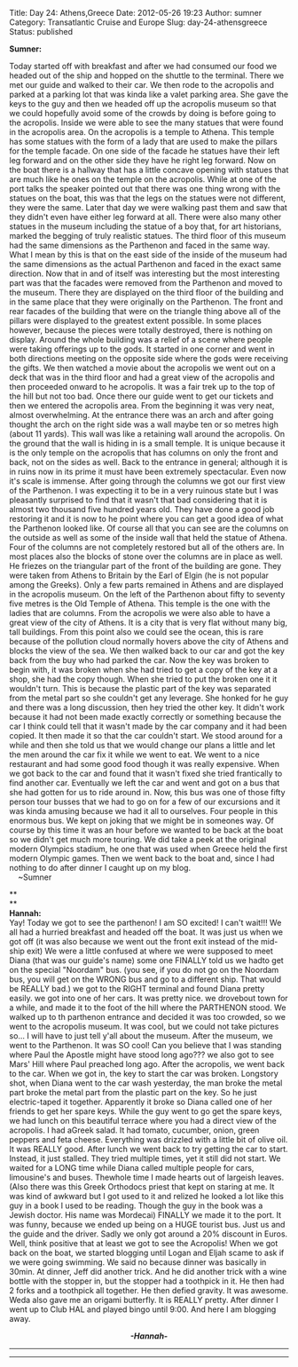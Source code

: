 Title: Day 24: Athens,Greece
Date: 2012-05-26 19:23
Author: sumner
Category: Transatlantic Cruise and Europe
Slug: day-24-athensgreece
Status: published

**Sumner:**

Today started off with breakfast and after we had consumed our food we
headed out of the ship and hopped on the shuttle to the terminal. There
we met our guide and walked to their car. We then rode to the acropolis
and parked at a parking lot that was kinda like a valet parking area.
She gave the keys to the guy and then we headed off up the acropolis
museum so that we could hopefully avoid some of the crowds by doing is
before going to the acropolis. Inside we were able to see the many
statues that were found in the acropolis area. On the acropolis is a
temple to Athena. This temple has some statues with the form of a lady
that are used to make the pillars for the temple facade. On one side of
the facade he statues have their left leg forward and on the other side
they have he right leg forward. Now on the boat there is a hallway that
has a little concave opening with statues that are much like he ones on
the temple on the acropolis. While at one of the port talks the speaker
pointed out that there was one thing wrong with the statues on the boat,
this was that the legs on the statues were not different, they were the
same. Later that day we were walking past them and saw that they didn't
even have either leg forward at all. There were also many other statues
in the museum including the statue of a boy that, for art historians,
marked the begging of truly realistic statues. The third floor of this
museum had the same dimensions as the Parthenon and faced in the same
way. What I mean by this is that on the east side of the inside of the
museum had the same dimensions as the actual Parthenon and faced in the
exact same direction. Now that in and of itself was interesting but the
most interesting part was that the facades were removed from the
Parthenon and moved to the museum. There they are displayed on the third
floor of the building and in the same place that they were originally on
the Parthenon. The front and rear facades of the building that were on
the triangle thing above all of the pillars were displayed to the
greatest extent possible. In some places however, because the pieces
were totally destroyed, there is nothing on display. Around the whole
building was a relief of a scene where people were taking offerings up
to the gods. It started in one corner and went in both directions
meeting on the opposite side where the gods were receiving the gifts. We
then watched a movie about the acropolis we went out on a deck that was
in the third floor and had a great view of the acropolis and then
proceeded onward to he acropolis. It was a fair trek up to the top of
the hill but not too bad. Once there our guide went to get our tickets
and then we entered the acropolis area. From the beginning it was very
neat, almost overwhelming. At the entrance there was an arch and after
going thought the arch on the right side was a wall maybe ten or so
metres high (about 11 yards). This wall was like a retaining wall around
the acropolis. On the ground that the wall is hiding in is a small
temple. It is unique because it is the only temple on the acropolis that
has columns on only the front and back, not on the sides as well. Back
to the entrance in general; although it is in ruins now in its prime it
must have been extremely spectacular. Even now it's scale is immense.
After going through the columns we got our first view of the Parthenon.
I was expecting it to be in a very ruinous state but I was pleasantly
surprised to find that it wasn't that bad considering that it is almost
two thousand five hundred years old. They have done a good job restoring
it and it is now to he point where you can get a good idea of what the
Parthenon looked like. Of course all that you can see are the columns on
the outside as well as some of the inside wall that held the statue of
Athena. Four of the columns are not completely restored but all of the
others are. In most places also the blocks of stone over the columns are
in place as well. He friezes on the triangular part of the front of the
building are gone. They were taken from Athens to Britain by the Earl of
Elgin (he is not popular among the Greeks). Only a few parts remained in
Athens and are displayed in the acropolis museum. On the left of the
Parthenon about fifty to seventy five metres is the Old Temple of
Athena. This temple is the one with the ladies that are columns. From
the acropolis we were also able to have a great view of the city of
Athens. It is a city that is very flat without many big, tall buildings.
From this point also we could see the ocean, this is rare because of the
pollution cloud normally hovers above the city of Athens and blocks the
view of the sea. We then walked back to our car and got the key back
from the buy who had parked the car. Now the key was broken to begin
with, it was broken when she had tried to get a copy of the key at a
shop, she had the copy though. When she tried to put the broken one it
it wouldn't turn. This is because the plastic part of the key was
separated from the metal part so she couldn't get any leverage. She
honked for he guy and there was a long discussion, then hey tried the
other key. It didn't work because it had not been made exactly correctly
or something because the car I think could tell that it wasn't made by
the car company and it had been copied. It then made it so that the car
couldn't start. We stood around for a while and then she told us that we
would change our plans a little and let the men around the car fix it
while we went to eat. We went to a nice restaurant and had some good
food though it was really expensive. When we got back to the car and
found that it wasn't fixed she tried frantically to find another car.
Eventually we left the car and went and got on a bus that she had gotten
for us to ride around in. Now, this bus was one of those fifty person
tour busses that we had to go on for a few of our excursions and it was
kinda amusing because we had it all to ourselves. Four people in this
enormous bus. We kept on joking that we might be in someones way. Of
course by this time it was an hour before we wanted to be back at the
boat so we didn't get much more touring. We did take a peek at the
original modern Olympics stadium, he one that was used when Greece held
the first modern Olympic games. Then we went back to the boat and, since
I had nothing to do after dinner I caught up on my blog.  
    \~Sumner

**  
**  
**Hannah:**  
Yay! Today we got to see the parthenon! I am SO excited! I can't wait!!!
We all had a hurried breakfast and headed off the boat. It was just us
when we got off (it was also because we went out the front exit instead
of the mid-ship exit) We were a little confused at where we were
supposed to meet Diana (that was our guide's name) some one FINALLY told
us we hadto get on the special "Noordam" bus. (you see, if you do not go
on the Noordam bus, you will get on the WRONG bus and go to a different
ship. That would be REALLY bad.) we got to the RIGHT terminal and found
Diana pretty easily. we got into one of her cars. It was pretty nice. we
drovebout town for a while, and made it to the foot of the hill where
the PARTHENON stood. We walked up to th parthenon entrance and decided
it was too crowded, so we went to the acropolis museum. It was cool, but
we could not take pictures so... I will have to just tell y'all about
the museum. After the museum, we went to the Parthenon. It was SO cool!
Can you believe that I was standing where Paul the Apostle might have
stood long ago??? we also got to see Mars' Hill where Paul preached long
ago. After the acropolis, we went back to the car. When we got in, the
key to start the car was broken. Longstory shot, when Diana went to the
car wash yesterday, the man broke the metal part broke the metal part
from the plastic part on the key. So he just electric-taped it together.
Apparently it broke so Diana called one of her friends to get her spare
keys. While the guy went to go get the spare keys, we had lunch on this
beautiful terrace where you had a direct view of the acropolis. I had
aGreek salad. It had tomato, cucumber, onion, green peppers and feta
cheese. Everything was drizzled with a little bit of olive oil. It was
REALLY good. After lunch we went back to try getting the car to start.
Instead, it just stalled. They tried multiple times, yet it still did
not start. We waited for a LONG time while Diana called multiple people
for cars, limousine's and buses. Thewhole time I made hearts out of
largeish leaves. (Also there was this Greek Orthodocs priest that kept
on staring at me. It was kind of awkward but I got used to it and
relized he looked a lot like this guy in a book I used to be reading.
Though the guy in the book was a Jewish doctor. His name was Mordecai)
FINALLY we made it to the port. It was funny, because we ended up being
on a HUGE tourist bus. Just us and the guide and the driver. Sadly we
only got around a 20% discount in Euros. Well, think positive that at
least we got to see the Acropolis! When we got back on the boat, we
started blogging until Logan and Eljah scame to ask if we were going
swimming. We said no because dinner was basically in 30min. At dinner,
Jeff did another trick. And he did another trick with a wine bottle with
the stopper in, but the stopper had a toothpick in it. He then had 2
forks and a toothpick all together. He then defied gravity. It was
awesome. Weda also gave me an origami butterfly. It is REALLY pretty.
After dinner I went up to Club HAL and played bingo until 9:00. And here
I am blogging away.

  

<div align="CENTER">

***-Hannah-***

</div>

***  
***
